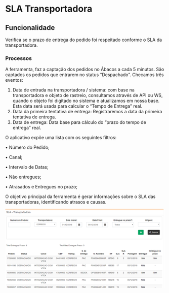 # SLA Transportadora

## Funcionalidade

Verifica se o prazo de entrega do pedido foi respeitado conforme o SLA da transportadora.

### Processos

A ferramenta, faz a captação dos pedidos no Ábacos a cada 5 minutos. São captados os pedidos que entrarem no status “Despachado”. Checamos três eventos:

1. Data de entrada na transportadora / sistema: com base na transportadora e objeto de rastreio, consultamos através de API ou WS, quando o objeto foi digitado no sistema e atualizamos em nossa base. Esta data será usada para calcular o “Tempo de Entrega” real.
2. Data da primeira tentativa de entrega: Registraremos a data da primeira tentativa de entrega.
3. Data de entrega: Data base para cálculo do “prazo do tempo de entrega” real.

O aplicativo expõe uma lista com os seguintes filtros:

• Número do Pedido;

• Canal;

• Intervalo de Datas;

• Não entregues;

• Atrasados e Entregues no prazo;

O objetivo principal da ferramenta é gerar informações sobre o SLA das transportadoras, identificando atrasos e causas.

![](../.gitbook/assets/image%20%286%29.png)

